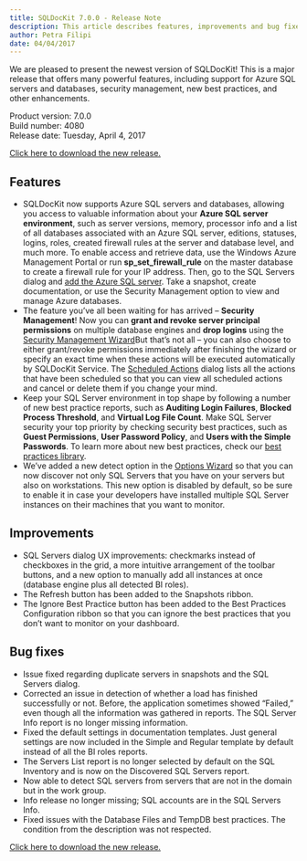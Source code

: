 ```yaml
---
title: SQLDocKit 7.0.0 - Release Note
description: This article describes features, improvements and bug fixes delivered in SQLDocKit 7.0.0
author: Petra Filipi
date: 04/04/2017
---
```


We are pleased to present the newest version of SQLDocKit!
This is a major release that offers many powerful features, including support for Azure SQL servers and databases, security management, new best practices, and other enhancements.

Product version: 7.0.0  
Build number: 4080  
Release date: Tuesday, April 4, 2017

[Click here to download the new release.](https://www.syskit.com/products/sql-manager/download)

## Features
* SQLDocKit now supports Azure SQL servers and databases, allowing you access to valuable information about your __Azure SQL server environment__, such as server versions, memory, processor info and a list of all databases associated with an Azure SQL server, editions, statuses, logins, roles, created firewall rules at the server and database level, and much more.
To enable access and retrieve data, use the Windows Azure Management Portal or run __sp_set_firewall_rule__ on the master database to create a firewall rule for your IP address. Then, go to the SQL Servers dialog and [add the Azure SQL server](#internal/how-to/add-sql-server/manually-add-sql-server). Take a snapshot, create documentation, or use the Security Management option to view and manage Azure databases.
* The feature you’ve all been waiting for has arrived – __Security Management__! Now you can __grant and revoke server principal permissions__ on multiple database engines and __drop logins__ using the [Security Management Wizard](#internal/security-management/security-management-wizard)But that’s not all – you can also choose to either grant/revoke permissions immediately after finishing the wizard or specify an exact time when these actions will be executed automatically by SQLDocKit Service. The [Scheduled Actions](#internal/security-management/scheduled-actions) dialog lists all the actions that have been scheduled so that you can view all scheduled actions and cancel or delete them if you change your mind.
* Keep your SQL Server environment in top shape by following a number of new best practice reports, such as __Auditing Login Failures__, __Blocked Process Threshold__, and __Virtual Log File Count__. Make SQL Server security your top priority by checking security best practices, such as __Guest Permissions__, __User Password Policy__, and __Users with the Simple Passwords__. To learn more about new best practices, check our [best practices library](https://syskit.com/products/sql-manager/resources/sql-server-best-practices-library/).
* We’ve added a new detect option in the [Options Wizard](#internal/get-to-know-syskit-sql-manager/backstage-screen/options-wizard) so that you can now discover not only SQL Servers that you have on your servers but also on workstations. This new option is disabled by default, so be sure to enable it in case your developers have installed multiple SQL Server instances on their machines that you want to monitor.

## Improvements
* SQL Servers dialog UX improvements: checkmarks instead of checkboxes in the grid, a more intuitive arrangement of the toolbar buttons, and a new option to manually add all instances at once (database engine plus all detected BI roles).
* The Refresh button has been added to the Snapshots ribbon.
* The Ignore Best Practice button has been added to the Best Practices Configuration ribbon so that you can ignore the best practices that you don’t want to monitor on your dashboard.

## Bug fixes
* Issue fixed regarding duplicate servers in snapshots and the SQL Servers dialog.
* Corrected an issue in detection of whether a load has finished successfully or not. Before, the application sometimes showed “Failed,” even though all the information was gathered in reports.
The SQL Server Info report is no longer missing information.
* Fixed the default settings in documentation templates. Just general settings are now included in the Simple and Regular template by default instead of all the BI roles reports.
* The Servers List report is no longer selected by default on the SQL Inventory and is now on the Discovered SQL Servers report.
* Now able to detect SQL servers from servers that are not in the domain but in the work group.
* Info release no longer missing; SQL accounts are in the SQL Servers Info.
* Fixed issues with the Database Files and TempDB best practices. The condition from the description was not respected.

[Click here to download the new release.](https://www.syskit.com/products/sql-manager/download)
